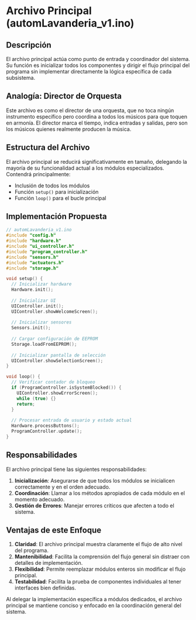 # Archivo Principal (automLavanderia_v1.ino)

## Descripción

El archivo principal actúa como punto de entrada y coordinador del sistema. Su función es inicializar todos los componentes y dirigir el flujo principal del programa sin implementar directamente la lógica específica de cada subsistema.

## Analogía: Director de Orquesta

Este archivo es como el director de una orquesta, que no toca ningún instrumento específico pero coordina a todos los músicos para que toquen en armonía. El director marca el tiempo, indica entradas y salidas, pero son los músicos quienes realmente producen la música.

## Estructura del Archivo

El archivo principal se reducirá significativamente en tamaño, delegando la mayoría de su funcionalidad actual a los módulos especializados. Contendrá principalmente:

- Inclusión de todos los módulos
- Función `setup()` para inicialización
- Función `loop()` para el bucle principal

## Implementación Propuesta

```cpp
// automLavanderia_v1.ino
#include "config.h"
#include "hardware.h"
#include "ui_controller.h"
#include "program_controller.h"
#include "sensors.h"
#include "actuators.h"
#include "storage.h"

void setup() {
  // Inicializar hardware
  Hardware.init();
  
  // Inicializar UI
  UIController.init();
  UIController.showWelcomeScreen();
  
  // Inicializar sensores
  Sensors.init();
  
  // Cargar configuración de EEPROM
  Storage.loadFromEEPROM();
  
  // Inicializar pantalla de selección
  UIController.showSelectionScreen();
}

void loop() {
  // Verificar contador de bloqueo
  if (ProgramController.isSystemBlocked()) {
    UIController.showErrorScreen();
    while (true) {}
    return;
  }
  
  // Procesar entrada de usuario y estado actual
  Hardware.processButtons();
  ProgramController.update();
}
```

## Responsabilidades

El archivo principal tiene las siguientes responsabilidades:

1. **Inicialización**: Asegurarse de que todos los módulos se inicialicen correctamente y en el orden adecuado.
2. **Coordinación**: Llamar a los métodos apropiados de cada módulo en el momento adecuado.
3. **Gestión de Errores**: Manejar errores críticos que afecten a todo el sistema.

## Ventajas de este Enfoque

1. **Claridad**: El archivo principal muestra claramente el flujo de alto nivel del programa.
2. **Mantenibilidad**: Facilita la comprensión del flujo general sin distraer con detalles de implementación.
3. **Flexibilidad**: Permite reemplazar módulos enteros sin modificar el flujo principal.
4. **Testabilidad**: Facilita la prueba de componentes individuales al tener interfaces bien definidas.

Al delegar la implementación específica a módulos dedicados, el archivo principal se mantiene conciso y enfocado en la coordinación general del sistema.
